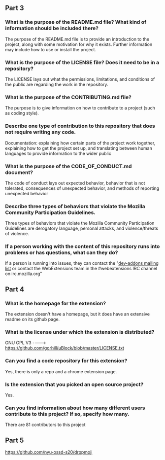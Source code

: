 ## Part 3
### What is the purpose of the README.md file? What kind of information should be included there?

The purpose of the README.md file is to provide an introduction to the project, along with some motivation for why it exists. Further information may include how to use or install the project.

### What is the purpose of the LICENSE file? Does it need to be in a repository?

The LICENSE lays out what the permissions, limitations, and conditions of the public are regarding the work in the repository.

### What is the purpose of the CONTRIBUTING.md file?

The purpose is to give information on how to contribute to a project (such as coding style).

### Describe one type of contribution to this repository that does not require writing any code.

Documentation: explaining how certain parts of the project work together, explaining how to get the project set up, and translating between human languages to provide information to the wider public

### What is the purpose of the CODE_OF_CONDUCT.md document?

The code of conduct lays out expected behavior, behavior that is not tolerated, consequences of unexpected behavior, and methods of reporting unexpected behavior

### Describe three types of behaviors that violate the Mozilla Community Participation Guidelines.

Three types of behaviors that violate the Mozilla Community Participation Guidelines are derogatory language, personal attacks, and violence/threats of violence.

### If a person working with the content of this repository runs into problems or has questions, what can they do?

If a person is running into issues, they can contact the "[dev-addons mailing list](https://mail.mozilla.org/listinfo/dev-addons) or contact the WebExtensions team in the #webextensions IRC channel on irc.mozilla.org"


## Part 4
### What is the homepage for the extension?

The extension doesn't have a homepage, but it does have an extensive readme on its github page.

### What is the license under which the extension is distributed?

GNU GPL V3 ----> https://github.com/gorhill/uBlock/blob/master/LICENSE.txt

### Can you find a code repository for this extension?

Yes, there is only a repo and a chrome extension page.

### Is the extension that you picked an open source project?

Yes.

### Can you find information about how many different users contribute to this project? If so, specify how many.

There are 81 contributors to this project

## Part 5
https://github.com/nyu-ossd-s20/dropmoji
